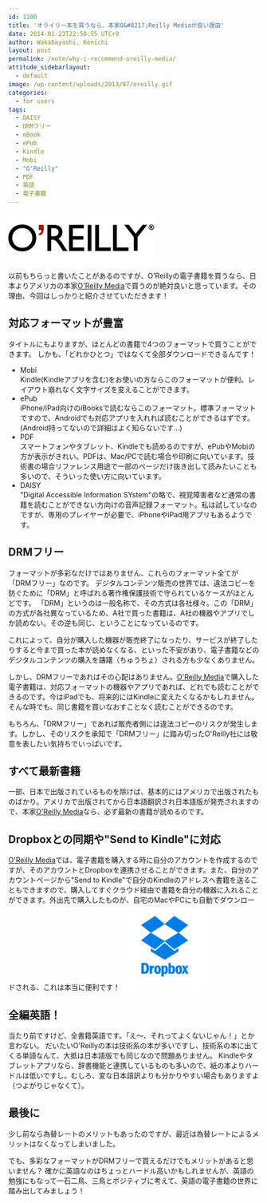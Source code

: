 ```yaml
---
id: 1100
title: 'オライリー本を買うなら、本家O&#8217;Reilly Mediaが良い理由'
date: 2014-01-23T22:50:55 UTC+9
author: Wakabayashi, Kenichi
layout: post
permalink: /note/why-i-recommend-oreilly-media/
attitude_sidebarlayout:
  - default
image: /wp-content/uploads/2013/07/oreilly.gif
categories:
  - for users
tags:
  - DAISY
  - DRMフリー
  - eBook
  - ePub
  - Kindle
  - Mobi
  - "O'Reilly"
  - PDF
  - 英語
  - 電子書籍
---
```

![oreilly OReilly Ebook Store](/assets/images/2013/07/oreilly.gif)

以前もちらっと書いたことがあるのですが、O'Reillyの電子書籍を買うなら、日本よりアメリカの本家[O'Reilly Media](http://shop.oreilly.com/)で買うのが絶対良いと思っています。その理由、今回はしっかりと紹介させていただきます！
## 対応フォーマットが豊富
タイトルにもよりますが、ほとんどの書籍で4つのフォーマットで買うことができます。
しかも、「どれかひとつ」ではなくて全部ダウンロードできるんです！

- Mobi<br />Kindle(Kindleアプリを含む)をお使いの方ならこのフォーマットが便利。レイアウト崩れなく文字サイズを変えることができます。
- ePub<br />iPhone/iPad向けのiBooksで読むならこのフォーマット。標準フォーマットですので、Androidでも対応アプリを入れれば読むことができるはずです。(Android持ってないので詳細はよく知らないです...)
- PDF<br />スマートフォンやタブレット、Kindleでも読めるのですが、ePubやMobiの方が表示がきれい。PDFは、Mac/PCで読む場合や印刷に向いています。技術書の場合リファレンス用途で一部のページだけ抜き出して読みたいことも多いので、そういった使い方に向いています。
- DAISY<br />"Digital Accessible Information SYstem"の略で、視覚障害者など通常の書籍を読むことができない方向けの音声記録フォーマット。私は試していなのですが、専用のプレイヤーが必要で、iPhoneやiPad用アプリもあるようです。

## DRMフリー
フォーマットが多彩なだけではありません、これらのフォーマット全てが「DRMフリー」なのです。
デジタルコンテンツ販売の世界では、違法コピーを防ぐために「DRM」と呼ばれる著作権保護技術で守られているケースがほとんどです。
「DRM」というのは一般名称で、その方式は各社様々。この「DRM」の方式が各社異なっているため、A社で買った書籍は、A社の機器やアプリでしか読めない。その逆も同じ、ということになっているのです。

これによって、自分が購入した機器が販売終了になったり、サービスが終了したりすると今まで買った本が読めなくなる、といった不安があり、電子書籍などのデジタルコンテンツの購入を躊躇（ちゅうちょ）される方も少なくありません。

しかし、DRMフリーであればその心配はありません。[O'Reilly Media](http://shop.oreilly.com/)で購入した電子書籍は、対応フォーマットの機器やアプリであれば、どれでも読むことができるのです。今はiPadでも、将来的にはKindleに変えたくなるかもしれません。そんな時でも、同じ書籍を買いなおすことなく読むことができるのです。

もちろん、「DRMフリー」であれば販売者側には違法コピーのリスクが発生します。しかし、そのリスクを承知で「DRMフリー」に踏み切ったO'Reilly社には敬意を表したい気持ちでいっぱいです。
## すべて最新書籍
一部、日本で出版されているものを除けば、基本的にはアメリカで出版されたものばかり。アメリカで出版されてから日本語翻訳され日本語版が発売されますので、本家[O'Reilly Media](http://shop.oreilly.com/)なら、必ず最新の書籍が読めるのです。

## Dropboxとの同期や"Send to Kindle"に対応
[O'Reilly Media](http://shop.oreilly.com/)では、電子書籍を購入する時に自分のアカウントを作成するのですが、そのアカウントとDropboxを連携させることができます。また、自分のアカウントページから"Send to Kindle"で自分のKindleのアドレスへ書籍を送ることもできますので、購入してすぐクラウド経由で書籍を自分の機器に入れることができます。外出先で購入したものが、自宅のMacやPCにも自動でダウンロードされる、これは本当に便利です！
![Dropbox](/assets/images/2014/01/dropbox.png)

## 全編英語！
当たり前ですけど、全書籍英語です。「え〜、それってよくないじゃん！」とか言わない。
だいたいO'Reillyの本は技術系の本が多いですし、技術系の本に出てくる単語なんて、大抵は日本語版でも同じなので問題ありません。
Kindleやタブレットアプリなら、辞書機能と連携しているものも多いので、紙の本よりハードルは低いですし。むしろ、変な日本語訳よりも分かりやすい場合もありますよ（つよがりじゃなくて）。

## 最後に
少し前なら為替レートのメリットもあったのですが、最近は為替レートによるメリットはなくなってしまいました。

でも、多彩なフォーマットがDRMフリーで買えるだけでもメリットがあると思いません？
確かに英語なのはちょっとハードル高いかもしれませんが、英語の勉強にもなって一石二鳥、三鳥とポジティブに考えて、英語の電子書籍の世界に踏み出してみましょう！